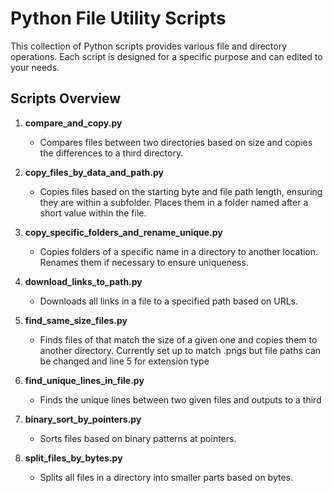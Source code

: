 # Python File Utility Scripts

This collection of Python scripts provides various file and directory operations. Each script is designed for a specific purpose and can edited to your needs.

## Scripts Overview

1. **compare_and_copy.py**
   - Compares files between two directories based on size and copies the differences to a third directory.

2. **copy_files_by_data_and_path.py**
   - Copies files based on the starting byte and file path length, ensuring they are within a subfolder.
     Places them in a folder named after a short value within the file.

3. **copy_specific_folders_and_rename_unique.py**
   - Copies folders of a specific name in a directory to another location.
     Renames them if necessary to ensure uniqueness.

4. **download_links_to_path.py**
   - Downloads all links in a file to a specified path based on URLs.

5. **find_same_size_files.py**
   - Finds files of that match the size of a given one and copies them to another directory. Currently set up to match .pngs but file paths can be changed and line 5 for extension type

6. **find_unique_lines_in_file.py**
   - Finds the unique lines between two given files and outputs to a third

7. **binary_sort_by_pointers.py**
   - Sorts files based on binary patterns at pointers.

8. **split_files_by_bytes.py**
   - Splits all files in a directory into smaller parts based on bytes.
